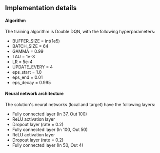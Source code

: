 ## Implementation details

#### Algorithm

The training algorithm is Double DQN, with the following hyperparameters:

* BUFFER_SIZE = int(1e5)
* BATCH_SIZE = 64
* GAMMA = 0.99
* TAU = 1e-3
* LR = 5e-4
* UPDATE_EVERY = 4
* eps_start = 1.0
* eps_end = 0.01
* eps_decay = 0.995

#### Neural network architecture

The solution's neural networks (local and target) have the following layers:

* Fully connected layer (In 37, Out 100)
* ReLU activation layer
* Dropout layer (rate = 0.2)
* Fully connected layer (In 100, Out 50)
* ReLU activation layer
* Dropout layer (rate = 0.2)
* Fully connected layer (In 50, Out 4)


